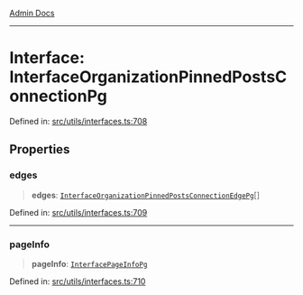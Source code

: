 [Admin Docs](/)

***

# Interface: InterfaceOrganizationPinnedPostsConnectionPg

Defined in: [src/utils/interfaces.ts:708](https://github.com/PalisadoesFoundation/talawa-admin/blob/main/src/utils/interfaces.ts#L708)

## Properties

### edges

> **edges**: [`InterfaceOrganizationPinnedPostsConnectionEdgePg`](InterfaceOrganizationPinnedPostsConnectionEdgePg.md)[]

Defined in: [src/utils/interfaces.ts:709](https://github.com/PalisadoesFoundation/talawa-admin/blob/main/src/utils/interfaces.ts#L709)

***

### pageInfo

> **pageInfo**: [`InterfacePageInfoPg`](InterfacePageInfoPg.md)

Defined in: [src/utils/interfaces.ts:710](https://github.com/PalisadoesFoundation/talawa-admin/blob/main/src/utils/interfaces.ts#L710)
